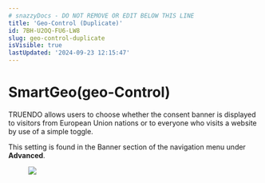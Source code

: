 ```yaml
---
# snazzyDocs - DO NOT REMOVE OR EDIT BELOW THIS LINE
title: 'Geo-Control (Duplicate)'
id: 7BH-U2OQ-FU6-LW8
slug: geo-control-duplicate
isVisible: true
lastUpdated: '2024-09-23 12:15:47'
---
```

# SmartGeo(geo-Control)

TRUENDO allows users to choose whether the consent banner is displayed to visitors from European Union nations or to everyone who visits a website by use of a simple toggle.

This setting is found in the Banner section of the navigation menu under **Advanced**.

<figure><img src="https://app.snazzydocs.com/storage/users/hEfI2V55cVTdM5ty/docs/G2IomO8914MUXZZJ/images/INoZ7ELhR7HGDFYfCkvi.png"></figure>

<br />